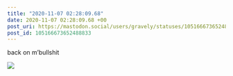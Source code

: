```yaml
---
title: "2020-11-07 02:28:09.68"
date: 2020-11-07 02:28:09.68 +00
post_uri: https://mastodon.social/users/gravely/statuses/105166673652488833
post_id: 105166673652488833
---
```

back on m’bullshit


![](/images/105166673609986902.jpg)

